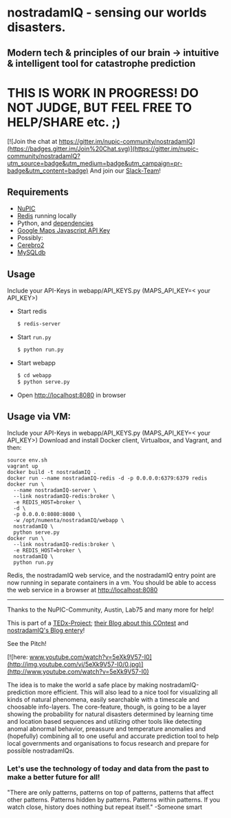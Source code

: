 # nostradamIQ - sensing our worlds disasters.
## Modern tech & principles of our brain -> intuitive & intelligent tool for catastrophe prediction

# THIS IS WORK IN PROGRESS! DO NOT JUDGE, BUT FEEL FREE TO HELP/SHARE etc. ;)

 [![Join the chat at https://gitter.im/nupic-community/nostradamIQ](https://badges.gitter.im/Join%20Chat.svg)](https://gitter.im/nupic-community/nostradamIQ?utm_source=badge&utm_medium=badge&utm_campaign=pr-badge&utm_content=badge)
And join our [Slack-Team](https://nostradamiq.slack.com)!

## Requirements

- [NuPIC](https://github.com/numenta/nupic)
- [Redis](http://redis.io/) running locally
- Python, and [dependencies](requirements.txt)
- [Google Maps Javascript API Key](https://developers.google.com/maps/documentation/javascript/tutorial#api_key)
- Possibly: 
- [Cerebro2](https://github.com/numenta/nupic.cerebro2)
- [MySQLdb](http://mysql-python.sourceforge.net/MySQLdb.html)

## Usage

Include your API-Keys in webapp/API_KEYS.py (MAPS_API_KEY=< your API_KEY>)

- Start redis

  ```bash
  $ redis-server
  ```

- Start `run.py`

  ```bash
  $ python run.py
  ```

- Start webapp

  ```bash
  $ cd webapp
  $ python serve.py
  ```

- Open [http://localhost:8080](http://localhost:8080) in browser

## Usage via VM:

Include your API-Keys in webapp/API_KEYS.py (MAPS_API_KEY=< your API_KEY>) 
Download and install Docker client, Virtualbox, and Vagrant, and then:

```
source env.sh
vagrant up
docker build -t nostradamIQ .
docker run --name nostradamIQ-redis -d -p 0.0.0.0:6379:6379 redis
docker run \
  --name nostradamIQ-server \
  --link nostradamIQ-redis:broker \
  -e REDIS_HOST=broker \
  -d \
  -p 0.0.0.0:8080:8080 \
  -w /opt/numenta/nostradamIQ/webapp \
  nostradamIQ \
  python serve.py
docker run \
  --link nostradamIQ-redis:broker \
  -e REDIS_HOST=broker \
  nostradamIQ \
  python run.py
```

Redis, the nostradamIQ web service, and the nostradamIQ entry point are now running
in separate containers in a vm.  You should be able to access the web service
in a browser at [http://localhost:8080](http://localhost:8080)

_______________________________________________________________________________________________________________________________

Thanks to the NuPIC-Community, Austin, Lab75 and many more for help!

This is part of a [TEDx-Project](http://datanauts.tedxrheinmain.de/contest-submissions/natural-catashtrophies-prediction-system/); [their Blog about this COntest](http://datanauts.tedxrheinmain.de/blog/meanwhile-in-datanauts-country/) and [nostradamIQ's Blog entery](http://datanauts.tedxrheinmain.de/blog/nostradamiq/)!

See the Pitch!

[![here: www.youtube.com/watch?v=5eXk9V57-I0](http://img.youtube.com/vi/5eXk9V57-I0/0.jpg)](http://www.youtube.com/watch?v=5eXk9V57-I0)

The idea is to make the world a safe place by making nostradamIQ-prediction more efficient.
This will also lead to a nice tool for visualizing all kinds of natural phenomena, easily searchable with a timescale and choosable info-layers. The core-feature, though, is going to be a layer showing the probability for natural disasters determined by learning time and location based sequences and utilizing other tools like detecting anomal abnormal behavior, preassure and temperature anomalies and (hopefully) combining all to one useful and accurate prediction tool to help local governments and organisations to focus research and prepare for possible nostradamIQs.

### Let's use the technology of today and data from the past to make a better future for all!

"There are only patterns, patterns on top of patterns, patterns that affect other patterns. Patterns hidden by patterns. Patterns within patterns. 
If you watch close, history does nothing but repeat itself." 
-Someone smart 
